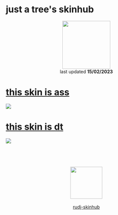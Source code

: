 # just a tree's skinhub
<p align="center">
<a href="https://youtube.com/@definitelynottree">
  <img src="https://i.imgur.com/M8kC3q2.png"  
       width="150"
       height="150"></a>
<br>
last updated <b>15/02/2023</b>
</p>

# [this skin is ass](https://github.com/rudj-skinhub/woal/raw/tyfh/player/tree/this%20skin%20is%20ass.osk)
[![](https://i.imgur.com/rEspKbX.jpeg)](https://github.com/rudj-skinhub/woal/raw/tyfh/player/tree/this%20skin%20is%20ass.osk)

# [this skin is dt](https://github.com/rudj-skinhub/woal/raw/tyfh/player/tree/this%20skin%20is%20dt.osk)
[![](https://i.imgur.com/o1jQt7L.jpeg)](https://github.com/rudj-skinhub/woal/raw/tyfh/player/tree/this%20skin%20is%20dt.osk)

#
<p align="center">
  <br></br>
  <a href="https://youtube.com/@definitelynottree">
  <img src="https://i.imgur.com/YWbDUUy.png"  
       width="100" 
       height="100"></a>
  <br></br>
  <a href="README.md">rudj-skinhub</a>
 </p>

